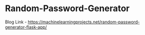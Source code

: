 # Random-Password-Generator

<!-- A brief note about rabbits: Rabbits are small, fluffy, and adorable creatures often associated with luck and playfulness. They are also a symbol of fertility and new beginnings, which can be a whimsical analogy for generating new, strong passwords that give a fresh layer of security. -->

Blog Link - https://machinelearningprojects.net/random-password-generator-flask-app/
